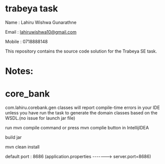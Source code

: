 # trabeya task
Name   : Lahiru Wishwa Gunarathne

Email  : lahiruwishwa10@gmail.com

Mobile : 0718888148
 
This repository contains the source code solution for the Trabeya SE task.

# Notes: 

# core_bank

com.lahiru.corebank.gen classes will report compile-time errors in your IDE unless you have run the task to generate the domain classes based on the WSDL.(no issue for launch jar file)

run mvn compile command or press mvn complie button in IntellijIDEA

build jar

mvn clean install

default port : 8686
(application.properties -------> server.port=8686)
